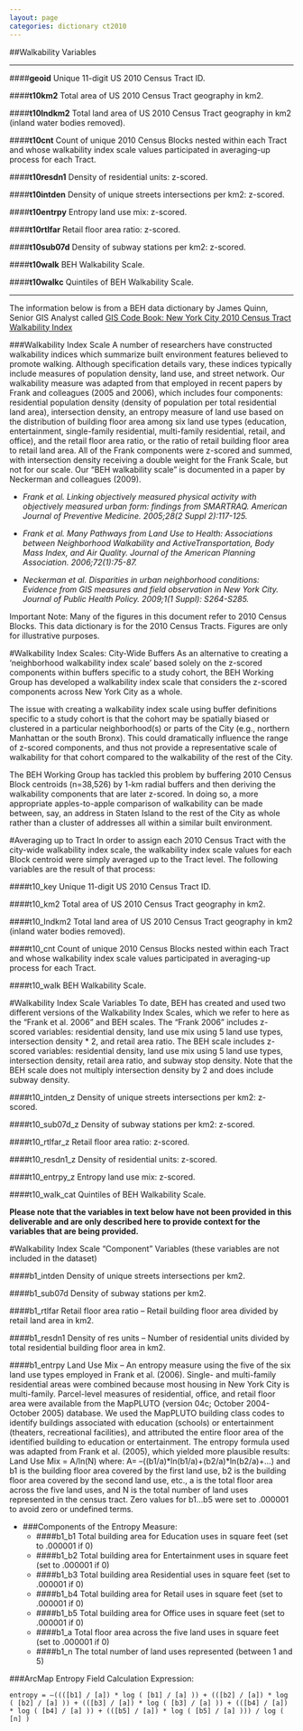 ```yaml
---
layout: page
categories: dictionary ct2010
---
```


##Walkability Variables

---

####**geoid**
Unique 11-digit US 2010 Census Tract ID.


####**t10km2**
Total area of US 2010 Census Tract geography in km2.
 
####**t10lndkm2**
Total land area of US 2010 Census Tract geography in km2 (inland water bodies removed).
 
####**t10cnt**
Count of unique 2010 Census Blocks nested within each Tract and whose walkability index scale values participated in averaging-up process for each Tract.
 
####**t10resdn1**
Density of residential units: z-scored.
 
####**t10intden**
Density of unique streets intersections per km2: z-scored.
 
####**t10entrpy**
Entropy land use mix: z-scored.
 
####**t10rtlfar**
Retail floor area ratio: z-scored.
 
####**t10sub07d**
Density of subway stations per km2: z-scored.
 
####**t10walk**
BEH Walkability Scale.
 
####**t10walkc**
Quintiles of BEH Walkability Scale.

---

The information below is from a BEH data dictionary by James Quinn, Senior GIS Analyst called [GIS Code Book: New York City 2010 Census Tract Walkability Index](https://github.com/beh-gis/beh-gis.github.com/raw/master/projects/data_dictionary/walkability-gis-codebook-2010-tracts-20150112.pdf)

###Walkability Index Scale
A number of researchers have constructed walkability indices which summarize built environment features believed to promote walking. Although specification details vary, these indices typically include measures of population density, land use, and street network. Our walkability measure was adapted from that employed in recent papers by Frank and colleagues (2005 and 2006), which includes four components: residential population density (density of population per total residential land area), intersection density, an entropy measure of land use based on the distribution of building floor area among six land use types (education, entertainment, single-family residential, multi-family residential, retail, and office), and the retail floor area ratio, or the ratio of retail building floor area to retail land area. All of the Frank components were z-scored and summed, with intersection density receiving a double weight for the Frank Scale, but not for our scale. Our “BEH walkability scale” is documented in a paper by Neckerman and colleagues (2009).

* *Frank et al. Linking objectively measured physical activity with objectively measured urban form: findings from SMARTRAQ. American Journal of Preventive Medicine. 2005;28(2 Suppl 2):117-125.*
* *Frank et al. Many Pathways from Land Use to Health: Associations between Neighborhood Walkability and ActiveTransportation, Body Mass Index, and Air Quality. Journal of the American Planning Association. 2006;72(1):75-87.** *Neckerman et al. Disparities in urban neighborhood conditions: Evidence from GIS measures and field observation in New York City. Journal ofPublic Health Policy. 2009;1(1 Suppl): S264-S285.*
            
Important Note:Many of the figures in this document refer to 2010 Census Blocks. This data dictionary is for the 2010 Census Tracts. Figuresare only for illustrative purposes.

#Walkability Index Scales: City-­Wide Buffers
As an alternative to creating a ‘neighborhood walkability index scale’ based solely on the z-scored components within buffers specific to a study cohort, the BEH Working Group has developed a walkability index scale that considers the z-scored components across New York City as a whole.
The issue with creating a walkability index scale using buffer definitions specific to a study cohort is that the cohort may be spatially biased or clustered in a particular neighborhood(s) or parts of the City (e.g., northern Manhattan or the south Bronx). This could dramatically influence the range of z-scored components, and thus not provide a representative scale of walkability for that cohort compared to the walkability of the rest of the City.
The BEH Working Group has tackled this problem by buffering 2010 Census Block centroids (n=38,526) by 1-km radial buffers and then deriving the walkabilitycomponents that are later z-scored. In doing so, a more appropriate apples-to-apple comparison of walkability can be made between, say, an address in Staten Island to the rest of the City as whole rather than a cluster ofaddresses all within a similar built environment.

#Averaging up to Tract
In order to assign each 2010 Census Tract with the city-wide walkability index scale, the walkability index scale values for each Block centroid were simply averaged up to the Tract level. The following variables are the result of that process:
####t10_key
Unique 11-digit US 2010 Census Tract ID.
####t10_km2
Total area of US 2010 Census Tract geography in km2.
####t10_lndkm2
Total land area of US 2010 Census Tract geography in km2 (inland water bodies removed).
####t10_cnt
Count of unique 2010 Census Blocks nested within each Tract and whose walkability index scale values participated in averaging-up process for each Tract.
####t10_walk
BEH Walkability Scale.

#Walkability Index Scale VariablesTo date, BEH has created and used two different versions of the Walkability Index Scales, which we refer to here as the “Frank et al. 2006” and BEH scales. The “Frank 2006” includes z-scored variables: residential density, land use mix using 5 land use types, intersection density * 2, and retail area ratio. The BEH scale includes z-scored variables: residential density,land use mix using 5 land use types, intersection density, retail area ratio, and subway stop density. Note that the BEH scale does not multiply intersection density by 2 and does include subway density.
####t10_intden_z
Density of unique streets intersections per km2: z-scored.
####t10_sub07d_z
Density of subway stations per km2: z-scored.
####t10_rtlfar_z
Retail floor area ratio: z-scored.
####t10_resdn1_z
Density of residential units: z-scored.
####t10_entrpy_z
Entropy land use mix: z-scored.
####t10_walk_cat
Quintiles of BEH Walkability Scale.

**Please note that the variables in text below have not been provided in this deliverable and are only described here to provide context for the variables that are being provided.**
#Walkability Index Scale “Component” Variables(these variables are not included in the dataset)
####b1_intden
Density of unique streets intersections per km2.
####b1_sub07d
Density of subway stations per km2.
####b1_rtlfar
Retail floor area ratio – Retail building floor area divided by retail land area in km2.
####b1_resdn1
Density of res units – Number of residential units divided by total residential building floor area in km2.
####b1_entrpy
Land Use Mix – An entropy measure using the five of the six land use types employed in Frank et al. (2006). Single- and multi-family residential areas were combined because most housing in New York City is multi-family. Parcel-level measures of residential, office, and retail floor area were available from the MapPLUTO (version 04c; October 2004-October 2005) database. We used the MapPLUTO building class codes to identify buildings associated with education (schools) or entertainment (theaters, recreational facilities), and attributed the entire floor area of the identified building to education orentertainment. The entropy formula used was adapted from Frank et al. (2005), which yielded more plausible results: Land Use Mix = A/ln(N) where: A= –((b1/a)*ln(b1/a)+(b2/a)*ln(b2/a)+…) and b1 is the building floor area covered by the first land use, b2 is the building floor area covered by the second land use, etc., a is the total floor area across the five land uses, and N is the total number of land uses represented in the census tract. Zero values for b1…b5 were set to .000001 to avoid zero or undefined terms.

* ###Components of the Entropy Measure:
	* ####b1_b1
	Total building area for Education uses in square feet (set to .000001 if 0)	* ####b1_b2
	Total building area for Entertainment uses in square feet (set to .000001 if 0)	* ####b1_b3
	Total building area Residential uses in square feet (set to .000001 if 0)	* ####b1_b4
Total building area for Retail uses in square feet (set to .000001 if 0)	* ####b1_b5
Total building area for Office uses in square feet (set to .000001 if 0)	* ####b1_a
Total floor area across the five land uses in square feet (set to .000001 if 0)	* ####b1_n
The total number of land uses represented (between 1 and 5)

###ArcMap Entropy Field Calculation Expression:	
	entropy = –((([b1] / [a]) * log ( [b1] / [a] )) + (([b2] / [a]) * log ( [b2] / [a] )) + (([b3] / [a]) * log ( [b3] / [a] )) + (([b4] / [a]) * log ( [b4] / [a] )) + (([b5] / [a]) * log ( [b5] / [a] ))) / log ( [n] )